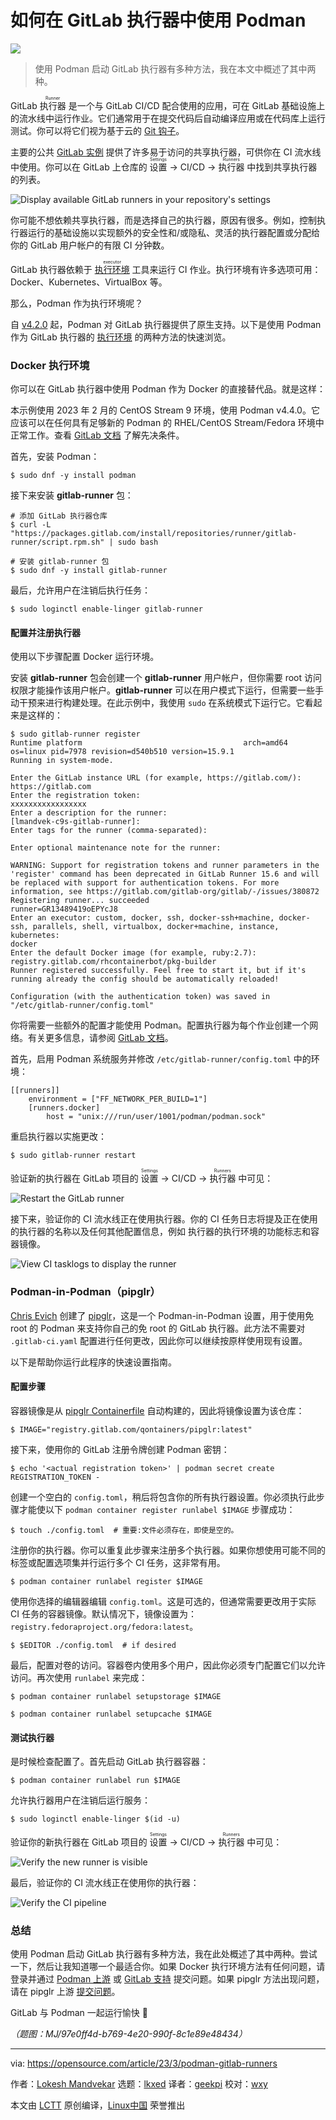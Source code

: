 [#]: subject: "How to use Podman in GitLab Runners"
[#]: via: "https://opensource.com/article/23/3/podman-gitlab-runners"
[#]: author: "Lokesh Mandvekar https://opensource.com/users/lsm5"
[#]: collector: "lkxed"
[#]: translator: "geekpi"
[#]: reviewer: "wxy"
[#]: publisher: "wxy"
[#]: url: "https://linux.cn/article-16122-1.html"

如何在 GitLab 执行器中使用 Podman
======

![][0]

> 使用 Podman 启动 GitLab 执行器有多种方法，我在本文中概述了其中两种。

GitLab <ruby>执行器<rt>Runner</rt></ruby> 是一个与 GitLab CI/CD 配合使用的应用，可在 GitLab 基础设施上的流水线中运行作业。它们通常用于在提交代码后自动编译应用或在代码库上运行测试。你可以将它们视为基于云的 [Git 钩子][1]。

主要的公共 [GitLab 实例][2] 提供了许多易于访问的共享执行器，可供你在 CI 流水线中使用。你可以在 GitLab 上仓库的 <ruby>设置<rt>Settings</rt></ruby> -> CI/CD -> <ruby>执行器<rt>Runners</rt></ruby> 中找到共享执行器的列表。

![Display available GitLab runners in your repository's settings][3]

你可能不想依赖共享执行器，而是选择自己的执行器，原因有很多。例如，控制执行器运行的基础设施以实现额外的安全性和/或隐私、灵活的执行器配置或分配给你的 GitLab 用户帐户的有限 CI 分钟数。

GitLab 执行器依赖于 <ruby>[执行环境][4]<rt>executor</rt></ruby> 工具来运行 CI 作业。执行环境有许多选项可用：Docker、Kubernetes、VirtualBox 等。

那么，Podman 作为执行环境呢？

自 [v4.2.0][5] 起，Podman 对 GitLab 执行器提供了原生支持。以下是使用 Podman 作为 GitLab 执行器的 [执行环境][6] 的两种方法的快速浏览。

### Docker 执行环境

你可以在 GitLab 执行器中使用 Podman 作为 Docker 的直接替代品。就是这样：

本示例使用 2023 年 2 月的 CentOS Stream 9 环境，使用 Podman v4.4.0。它应该可以在任何具有足够新的 Podman 的 RHEL/CentOS Stream/Fedora 环境中正常工作。查看 [GitLab 文档][7] 了解先决条件。

首先，安装 Podman：

```
$ sudo dnf -y install podman
```

接下来安装 **gitlab-runner** 包：

```
# 添加 GitLab 执行器仓库
$ curl -L "https://packages.gitlab.com/install/repositories/runner/gitlab-runner/script.rpm.sh" | sudo bash

# 安装 gitlab-runner 包
$ sudo dnf -y install gitlab-runner
```

最后，允许用户在注销后执行任务：

```
$ sudo loginctl enable-linger gitlab-runner
```

#### 配置并注册执行器

使用以下步骤配置 Docker 运行环境。

安装 **gitlab-runner** 包会创建一个 **gitlab-runner** 用户帐户，但你需要 root 访问权限才能操作该用户帐户。**gitlab-runner** 可以在用户模式下运行，但需要一些手动干预来进行构建处理。在此示例中，我使用 `sudo` 在系统模式下运行它。它看起来是这样的：

```
$ sudo gitlab-runner register
Runtime platform                                    arch=amd64 os=linux pid=7978 revision=d540b510 version=15.9.1
Running in system-mode.

Enter the GitLab instance URL (for example, https://gitlab.com/):
https://gitlab.com
Enter the registration token:
xxxxxxxxxxxxxxxxx
Enter a description for the runner:
[lmandvek-c9s-gitlab-runner]:
Enter tags for the runner (comma-separated):

Enter optional maintenance note for the runner:

WARNING: Support for registration tokens and runner parameters in the 'register' command has been deprecated in GitLab Runner 15.6 and will be replaced with support for authentication tokens. For more information, see https://gitlab.com/gitlab-org/gitlab/-/issues/380872
Registering runner... succeeded                     runner=GR13489419oEPYcJ8
Enter an executor: custom, docker, ssh, docker-ssh+machine, docker-ssh, parallels, shell, virtualbox, docker+machine, instance, kubernetes:
docker
Enter the default Docker image (for example, ruby:2.7):
registry.gitlab.com/rhcontainerbot/pkg-builder
Runner registered successfully. Feel free to start it, but if it's running already the config should be automatically reloaded!

Configuration (with the authentication token) was saved in "/etc/gitlab-runner/config.toml"
```

你将需要一些额外的配置才能使用 Podman。配置执行器为每个作业创建一个网络。有关更多信息，请参阅 [GitLab 文档][8]。

首先，启用 Podman 系统服务并修改 `/etc/gitlab-runner/config.toml` 中的环境：

```
[[runners]]
    environment = ["FF_NETWORK_PER_BUILD=1"]
    [runners.docker]
        host = "unix:///run/user/1001/podman/podman.sock"
```

重启执行器以实施更改：

```
$ sudo gitlab-runner restart
```

验证新的执行器在 GitLab 项目的 <ruby>设置<rt>Settings</rt></ruby> -> CI/CD -> <ruby>执行器<rt>Runners</rt></ruby> 中可见：

![Restart the GitLab runner][9]

接下来，验证你的 CI 流水线正在使用执行器。你的 CI 任务日志将提及正在使用的执行器的名称以及任何其他配置信息，例如 执行器的执行环境的功能标志和容器镜像。

![View CI tasklogs to display the runner][10]

### Podman-in-Podman（pipglr）

[Chris Evich][11] 创建了 [pipglr][12]，这是一个 Podman-in-Podman 设置，用于使用免 root 的 Podman 来支持你自己的免 root 的 GitLab 执行器。此方法不需要对 `.gitlab-ci.yaml` 配置进行任何更改，因此你可以继续按原样使用现有设置。

以下是帮助你运行此程序的快速设置指南。

#### 配置步骤

容器镜像是从 [pipglr Containerfile][12] 自动构建的，因此将镜像设置为该仓库：

```
$ IMAGE="registry.gitlab.com/qontainers/pipglr:latest"
```

接下来，使用你的 GitLab 注册令牌创建 Podman 密钥：

```
$ echo '<actual registration token>' | podman secret create REGISTRATION_TOKEN -
```

创建一个空白的 `config.toml`，稍后将包含你的所有执行器设置。你必须执行此步骤才能使以下 `podman container register runlabel $IMAGE` 步骤成功：

```
$ touch ./config.toml  # 重要:文件必须存在，即使是空的。
```

注册你的执行器。你可以重复此步骤来注册多个执行器。如果你想使用可能不同的标签或配置选项集并行运行多个 CI 任务，这非常有用。

```
$ podman container runlabel register $IMAGE
```

使用你选择的编辑器编辑 `config.toml`。这是可选的，但通常需要更改用于实际 CI 任务的容器镜像。默认情况下，镜像设置为：`registry.fedoraproject.org/fedora:latest`。

```
$ $EDITOR ./config.toml  # if desired
```

最后，配置对卷的访问。容器卷内使用多个用户，因此你必须专门配置它们以允许访问。再次使用 `runlabel` 来完成：

```
$ podman container runlabel setupstorage $IMAGE

$ podman container runlabel setupcache $IMAGE
```

#### 测试执行器

是时候检查配置了。首先启动 GitLab 执行器容器：

```
$ podman container runlabel run $IMAGE
```

允许执行器用户在注销后运行服务：

```
$ sudo loginctl enable-linger $(id -u)
```

验证你的新执行器在 GitLab 项目的 <ruby>设置<rt>Settings</rt></ruby> -> CI/CD -> <ruby>执行器<rt>Runners</rt></ruby> 中可见：

![Verify the new runner is visible][13]

最后，验证你的 CI 流水线正在使用你的执行器：

![Verify the CI pipeline][14]

### 总结

使用 Podman 启动 GitLab 执行器有多种方法，我在此处概述了其中两种。尝试一下，然后让我知道哪一个最适合你。如果 Docker 执行环境方法有任何问题，请登录并通过 [Podman 上游][15] 或 [GitLab 支持][16] 提交问题。如果 pipglr 方法出现问题，请在 pipglr 上游 [提交问题][17]。

GitLab 与 Podman 一起运行愉快 🙂

*（题图：MJ/97e0ff4d-b769-4e20-990f-8c1e89e48434）*

--------------------------------------------------------------------------------

via: https://opensource.com/article/23/3/podman-gitlab-runners

作者：[Lokesh Mandvekar][a]
选题：[lkxed][b]
译者：[geekpi](https://github.com/geekpi)
校对：[wxy](https://github.com/wxy)

本文由 [LCTT](https://github.com/LCTT/TranslateProject) 原创编译，[Linux中国](https://linux.cn/) 荣誉推出

[a]: https://opensource.com/users/lsm5
[b]: https://github.com/lkxed/
[1]: https://www.redhat.com/sysadmin/git-hooks?intcmp=7013a000002qLH8AAM
[2]: https://gitlab.com
[3]: https://opensource.com/sites/default/files/2023-03/podman-shared-runners1.png
[4]: https://docs.gitlab.com/runner/executors/
[5]: https://github.com/containers/podman/releases/tag/v4.2.0
[6]: https://docs.gitlab.com/runner/executors/docker.html
[7]: https://docs.gitlab.com/runner/executors/docker.html#use-podman-to-run-docker-commands
[8]: https://docs.gitlab.com/runner/executors/docker.html#create-a-network-for-each-job
[9]: https://opensource.com/sites/default/files/2023-03/assigned-project-runners2.png
[10]: https://opensource.com/sites/default/files/2023-03/CI-task-logs.png
[11]: https://gitlab.com/cevich
[12]: https://gitlab.com/qontainers/pipglr
[13]: https://opensource.com/sites/default/files/2023-03/assigned-project-runners3.png
[14]: https://opensource.com/sites/default/files/2023-03/verify-CI-pipelines.png
[15]: https://github.com/containers/podman/issues/new/choose
[16]: https://about.gitlab.com/support/#contact-support
[17]: https://gitlab.com/qontainers/pipglr/-/issues/new
[0]: https://img.linux.net.cn/data/attachment/album/202308/24/093145pkr5rd2qqkmch6xv.jpg